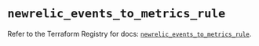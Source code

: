 # `newrelic_events_to_metrics_rule`

Refer to the Terraform Registry for docs: [`newrelic_events_to_metrics_rule`](https://registry.terraform.io/providers/newrelic/newrelic/3.64.0/docs/resources/events_to_metrics_rule).
